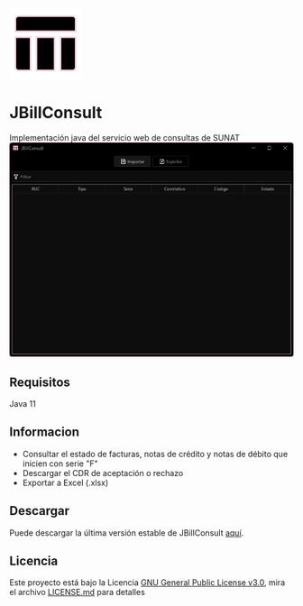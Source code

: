 ![logo](https://github.com/anthonyponte/jbillconsult/blob/master/res/128x128.png)
# JBillConsult
Implementación java del servicio web de consultas de SUNAT
![jbillconsult_1](https://github.com/anthonyponte/jbillconsult/blob/master/res/jbillconsult_1.png)

## Requisitos
Java 11

## Informacion
* Consultar el estado de facturas, notas de crédito y notas de débito que inicien con serie "F"
* Descargar el CDR de aceptación o rechazo
* Exportar a Excel (.xlsx)

## Descargar
Puede descargar la última versión estable de JBillConsult [aquí](https://github.com/anthonyponte/jbillconsult/releases).

## Licencia
Este proyecto está bajo la Licencia [GNU General Public License v3.0](https://www.gnu.org/licenses/gpl-3.0.html), mira el archivo [LICENSE.md](https://github.com/anthonyrponte/JBillConsultService/blob/master/LICENSE) para detalles
